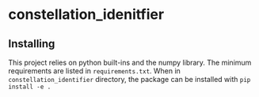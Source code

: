 # constellation_idenitfier
## Installing
This project relies on python built-ins and the numpy library. The minimum requirements are listed in ```requirements.txt```. When in ```constellation_identifier``` directory, the package can be installed with ```pip install -e .```
